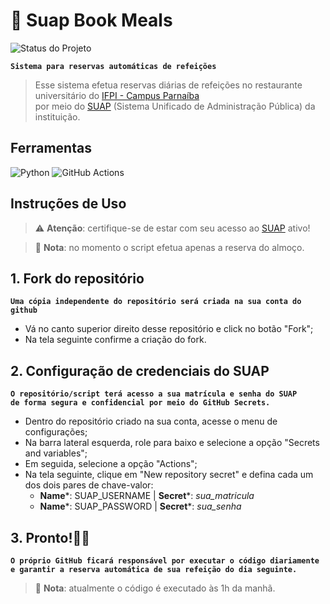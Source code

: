 # 🥗 Suap Book Meals

![Status do Projeto](https://img.shields.io/badge/Status-Em%20Desenvolvimento-00FFFF?style=for-the-badge)

**`Sistema para reservas automáticas de refeições`**  

> Esse sistema efetua reservas diárias de refeições no restaurante universitário do [IFPI - Campus Parnaíba](https://www.ifpi.edu.br/parnaiba)  
por meio do [SUAP](https://suap.ifpi.edu.br/accounts/login/?next=/) (Sistema Unificado de Administração Pública) da instituição.  

## Ferramentas

![Python](https://img.shields.io/badge/python-3670A0?style=for-the-badge&logo=python&logoColor=ffdd54) 
![GitHub Actions](https://img.shields.io/badge/github%20actions-%232671E5.svg?style=for-the-badge&logo=githubactions&logoColor=white)

## Instruções de Uso

> ⚠️ **Atenção**: certifique-se de estar com seu acesso ao [SUAP](https://suap.ifpi.edu.br/accounts/login/?next=/) ativo!

>📝 **Nota**: no momento o script efetua apenas a reserva do almoço. 

## 1. Fork do repositório

**`Uma cópia independente do repositório será criada na sua conta do github`**  

* Vá no canto superior direito desse repositório e click no botão "Fork";
* Na tela seguinte confirme a criação do fork.

## 2. Configuração de credenciais do SUAP

**`O repositório/script terá acesso a sua matrícula e senha do SUAP`**  
**`de forma segura e confidencial por meio do GitHub Secrets.`**

* Dentro do repositório criado na sua conta, acesse o menu de configurações;
* Na barra lateral esquerda, role para baixo e selecione a opção "Secrets and variables";
* Em seguida, selecione a opção "Actions";
* Na tela seguinte, clique em "New repository secret" e defina cada um dos dois pares de chave-valor:  
    * **Name***: SUAP_USERNAME | **Secret***: *sua_matricula*
    * **Name***: SUAP_PASSWORD | **Secret***: *sua_senha*

## 3. Pronto!🎉🥳

**`O próprio GitHub ficará responsável por executar o código diariamente`**  
**`e garantir a reserva automática de sua refeição do dia seguinte.`**  
>📝 **Nota**: atualmente o código é executado às 1h da manhã.